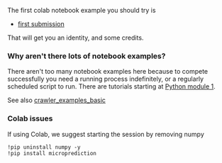 The first colab notebook example you should try is 

 * [first submission](https://github.com/microprediction/microprediction/blob/master/submission_examples_die/first_submission.ipynb)

That will get you an identity, and some credits. 

### Why aren't there lots of notebook examples? 

There aren't too many notebook examples here because to compete successfully you need a running process indefinitely, or a regularly scheduled script to run. There are tutorials starting at [Python module 1](https://www.microprediction.com/python-1). 

See also [crawler_examples_basic](https://github.com/microprediction/microprediction/tree/master/crawler_examples_basic)



### Colab issues

If using Colab, we suggest starting the session by removing numpy 

    !pip uninstall numpy -y
    !pip install microprediction 
    
